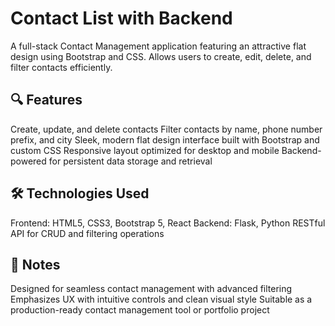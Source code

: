 # Contact List with Backend


A full-stack Contact Management application featuring an attractive flat design using Bootstrap and CSS. Allows users to create, edit, delete, and filter contacts efficiently.

## 🔍 Features
Create, update, and delete contacts
Filter contacts by name, phone number prefix, and city
Sleek, modern flat design interface built with Bootstrap and custom CSS
Responsive layout optimized for desktop and mobile
Backend-powered for persistent data storage and retrieval

## 🛠️ Technologies Used
Frontend: HTML5, CSS3, Bootstrap 5, React
Backend: Flask, Python
RESTful API for CRUD and filtering operations

## 📌 Notes
Designed for seamless contact management with advanced filtering
Emphasizes UX with intuitive controls and clean visual style
Suitable as a production-ready contact management tool or portfolio project
